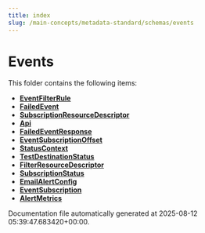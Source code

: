 ```yaml
---
title: index
slug: /main-concepts/metadata-standard/schemas/events
---
```


# Events

This folder contains the following items:

- [**EventFilterRule**](/main-concepts/metadata-standard/schemas/events/eventfilterrule)
- [**FailedEvent**](/main-concepts/metadata-standard/schemas/events/failedevent)
- [**SubscriptionResourceDescriptor**](/main-concepts/metadata-standard/schemas/events/subscriptionresourcedescriptor)
- [**Api**](/main-concepts/metadata-standard/schemas/events/api)
- [**FailedEventResponse**](/main-concepts/metadata-standard/schemas/events/failedeventresponse)
- [**EventSubscriptionOffset**](/main-concepts/metadata-standard/schemas/events/eventsubscriptionoffset)
- [**StatusContext**](/main-concepts/metadata-standard/schemas/events/statuscontext)
- [**TestDestinationStatus**](/main-concepts/metadata-standard/schemas/events/testdestinationstatus)
- [**FilterResourceDescriptor**](/main-concepts/metadata-standard/schemas/events/filterresourcedescriptor)
- [**SubscriptionStatus**](/main-concepts/metadata-standard/schemas/events/subscriptionstatus)
- [**EmailAlertConfig**](/main-concepts/metadata-standard/schemas/events/emailalertconfig)
- [**EventSubscription**](/main-concepts/metadata-standard/schemas/events/eventsubscription)
- [**AlertMetrics**](/main-concepts/metadata-standard/schemas/events/alertmetrics)


Documentation file automatically generated at 2025-08-12 05:39:47.683420+00:00.
